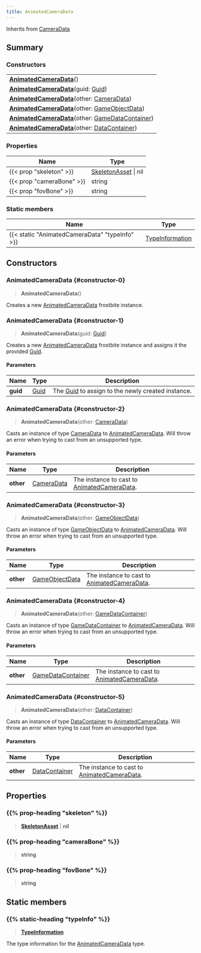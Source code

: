 ```yaml
---
title: AnimatedCameraData
---
```


Inherits from [CameraData](/vext/ref/fb/cameradata)

## Summary

### Constructors

|  |
| --- |
| **[AnimatedCameraData](#constructor-0)**() |
| **[AnimatedCameraData](#constructor-1)**(guid: [Guid](/vext/ref/shared/type/guid)) |
| **[AnimatedCameraData](#constructor-2)**(other: [CameraData](/vext/ref/fb/cameradata)) |
| **[AnimatedCameraData](#constructor-3)**(other: [GameObjectData](/vext/ref/fb/gameobjectdata)) |
| **[AnimatedCameraData](#constructor-4)**(other: [GameDataContainer](/vext/ref/fb/gamedatacontainer)) |
| **[AnimatedCameraData](#constructor-5)**(other: [DataContainer](/vext/ref/shared/type/datacontainer)) |

### Properties

| Name | Type |
| ---- | ---- |
| {{< prop "skeleton" >}} | [SkeletonAsset](/vext/ref/fb/skeletonasset) \| nil |
| {{< prop "cameraBone" >}} | string |
| {{< prop "fovBone" >}} | string |

### Static members

| Name | Type |
| ---- | ---- |
| {{< static "AnimatedCameraData" "typeInfo" >}} | [TypeInformation](/vext/ref/shared/type/typeinformation) |

## Constructors

### AnimatedCameraData {#constructor-0}

> **AnimatedCameraData**()

Creates a new [AnimatedCameraData](/vext/ref/fb/animatedcameradata) frostbite instance.

### AnimatedCameraData {#constructor-1}

> **AnimatedCameraData**(guid: [Guid](/vext/ref/shared/type/guid))

Creates a new [AnimatedCameraData](/vext/ref/fb/animatedcameradata) frostbite instance and assigns it the provided [Guid](/vext/ref/shared/type/guid).

#### Parameters

| Name | Type | Description |
| ---- | ---- | ----------- |
| **guid** | [Guid](/vext/ref/shared/type/guid) | The [Guid](/vext/ref/shared/type/guid) to assign to the newly created instance. |

### AnimatedCameraData {#constructor-2}

> **AnimatedCameraData**(other: [CameraData](/vext/ref/fb/cameradata))

Casts an instance of type [CameraData](/vext/ref/fb/cameradata) to [AnimatedCameraData](/vext/ref/fb/animatedcameradata). Will throw an error when trying to cast from an unsupported type.

#### Parameters

| Name | Type | Description |
| ---- | ---- | ----------- |
| **other** | [CameraData](/vext/ref/fb/cameradata) | The instance to cast to [AnimatedCameraData](/vext/ref/fb/animatedcameradata). |

### AnimatedCameraData {#constructor-3}

> **AnimatedCameraData**(other: [GameObjectData](/vext/ref/fb/gameobjectdata))

Casts an instance of type [GameObjectData](/vext/ref/fb/gameobjectdata) to [AnimatedCameraData](/vext/ref/fb/animatedcameradata). Will throw an error when trying to cast from an unsupported type.

#### Parameters

| Name | Type | Description |
| ---- | ---- | ----------- |
| **other** | [GameObjectData](/vext/ref/fb/gameobjectdata) | The instance to cast to [AnimatedCameraData](/vext/ref/fb/animatedcameradata). |

### AnimatedCameraData {#constructor-4}

> **AnimatedCameraData**(other: [GameDataContainer](/vext/ref/fb/gamedatacontainer))

Casts an instance of type [GameDataContainer](/vext/ref/fb/gamedatacontainer) to [AnimatedCameraData](/vext/ref/fb/animatedcameradata). Will throw an error when trying to cast from an unsupported type.

#### Parameters

| Name | Type | Description |
| ---- | ---- | ----------- |
| **other** | [GameDataContainer](/vext/ref/fb/gamedatacontainer) | The instance to cast to [AnimatedCameraData](/vext/ref/fb/animatedcameradata). |

### AnimatedCameraData {#constructor-5}

> **AnimatedCameraData**(other: [DataContainer](/vext/ref/shared/type/datacontainer))

Casts an instance of type [DataContainer](/vext/ref/shared/type/datacontainer) to [AnimatedCameraData](/vext/ref/fb/animatedcameradata). Will throw an error when trying to cast from an unsupported type.

#### Parameters

| Name | Type | Description |
| ---- | ---- | ----------- |
| **other** | [DataContainer](/vext/ref/shared/type/datacontainer) | The instance to cast to [AnimatedCameraData](/vext/ref/fb/animatedcameradata). |

## Properties

### {{% prop-heading "skeleton" %}}

> **[SkeletonAsset](/vext/ref/fb/skeletonasset)** \| **nil**

### {{% prop-heading "cameraBone" %}}

> **string**

### {{% prop-heading "fovBone" %}}

> **string**

## Static members

### {{% static-heading "typeInfo" %}}

> **[TypeInformation](/vext/ref/shared/type/typeinformation)**

The type information for the [AnimatedCameraData](/vext/ref/fb/animatedcameradata) type.

